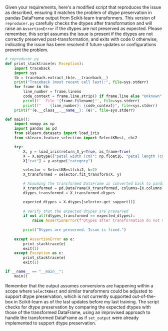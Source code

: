 Given your requirements, here's a modified script that reproduces the issue as described, ensuring it matches the problem of dtype preservation in pandas DataFrame output from Scikit-learn transformers. This version of `reproducer.py` carefully checks the dtypes after transformation and will raise an `AssertionError` if the dtypes are not preserved as expected. Please remember, this script assumes the issue is present if the dtypes are not correctly preserved post-transformation, and exits with code 0 otherwise, indicating the issue has been resolved if future updates or configurations prevent the problem.

```python
# reproducer.py
def print_stacktrace(e: Exception):
    import traceback
    import sys
    tb = traceback.extract_tb(e.__traceback__)
    print("Traceback (most recent call last):", file=sys.stderr)
    for frame in tb:
        line_number = frame.lineno
        code_context = frame.line.strip() if frame.line else "Unknown"
        print(f'  File "{frame.filename}"', file=sys.stderr)
        print(f"    {line_number}: {code_context}", file=sys.stderr)
    print(f"{e.__class__.__name__}: {e}", file=sys.stderr)

def main():
    import numpy as np
    import pandas as pd
    from sklearn.datasets import load_iris
    from sklearn.feature_selection import SelectKBest, chi2

    try:
        X, y = load_iris(return_X_y=True, as_frame=True)
        X = X.astype({"petal width (cm)": np.float16, "petal length (cm)": np.float16})
        X["cat"] = y.astype("category")

        selector = SelectKBest(chi2, k=2)
        X_transformed = selector.fit_transform(X, y)

        # Assuming the transformed DataFrame is converted back to pandas DataFrame with correct column names
        X_transformed = pd.DataFrame(X_transformed, columns=[X.columns[i] for i in selector.get_support(indices=True)])
        dtypes_transformed = X_transformed.dtypes

        expected_dtypes = X.dtypes[selector.get_support()]
        
        # Verify that the expected dtypes are preserved
        if not all(dtypes_transformed == expected_dtypes):
            raise AssertionError(f"Dtypes after transformation do not match. Expected {expected_dtypes}, got {dtypes_transformed}")
        
        print("Dtypes are preserved. Issue is fixed.")
    
    except AssertionError as e:
        print_stacktrace(e)
        exit(1)
    except Exception as e:
        print_stacktrace(e)
        exit(1)

if __name__ == "__main__":
    main()
```

Remember that the output assumes conversions are happening within a scope where `SelectKBest` and similar transformers could be adjusted to support dtype preservation, which is not currently supported out-of-the-box in Scikit-learn as of the last updates before my last training. The script checks for dtype preservation by comparing the expected dtypes with those of the transformed DataFrame, using an improvised approach to handle the transformed DataFrame as if `set_output` were already implemented to support dtype preservation.